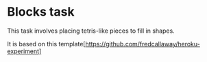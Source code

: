 # Blocks task

This task involves placing tetris-like pieces to fill in shapes.

It is based on this template[https://github.com/fredcallaway/heroku-experiment]
